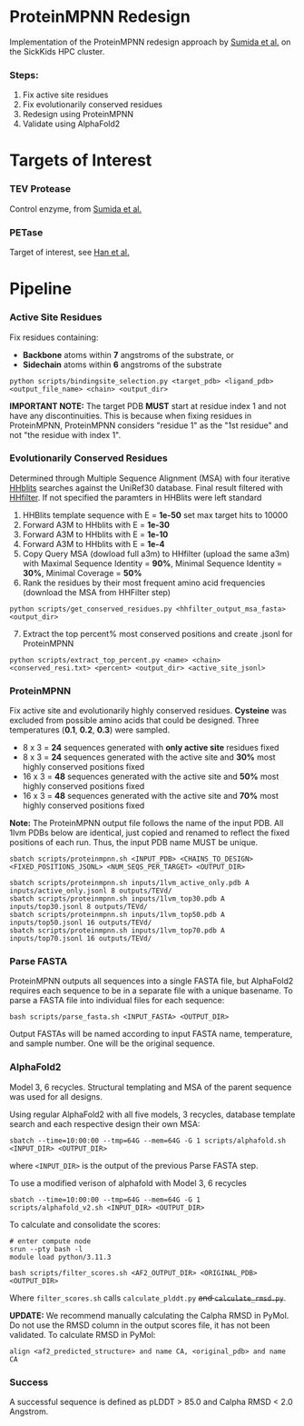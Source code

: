 # ProteinMPNN Redesign
Implementation of the ProteinMPNN redesign approach by [Sumida et al.](https://pubs.acs.org/doi/10.1021/jacs.3c10941) on the SickKids HPC cluster.

### Steps:
1. Fix active site residues
2. Fix evolutionarily conserved residues
3. Redesign using ProteinMPNN
4. Validate using AlphaFold2

# Targets of Interest
### TEV Protease
Control enzyme, from [Sumida et al.](https://pubs.acs.org/doi/10.1021/jacs.3c10941)
### PETase
Target of interest, see [Han et al.](https://www.nature.com/articles/s41467-017-02255-z)

# Pipeline
### Active Site Residues
Fix residues containing:
* **Backbone** atoms within **7** angstroms of the substrate, or
* **Sidechain** atoms within **6** angstroms of the substrate
```
python scripts/bindingsite_selection.py <target_pdb> <ligand_pdb> <output_file_name> <chain> <output_dir>
```

**IMPORTANT NOTE:** The target PDB **MUST** start at residue index 1 and not have any discontinuities. This is because when fixing residues in ProteinMPNN, ProteinMPNN considers "residue 1" as the "1st residue" and not "the residue with index 1".

### Evolutionarily Conserved Residues
Determined through Multiple Sequence Alignment (MSA) with four iterative [HHblits](https://toolkit.tuebingen.mpg.de/tools/hhblits) searches against the UniRef30 database. Final result filtered with [HHfilter](https://toolkit.tuebingen.mpg.de/tools/hhfilter). If not specified the paramters in HHBlits were left standard
1. HHBlits template sequence with E = **1e-50** set max target hits to 10000
2. Forward A3M to HHblits with E = **1e-30**
3. Forward A3M to HHblits with E = **1e-10**
4. Forward A3M to HHblits with E = **1e-4**
5. Copy Query MSA (dowload full a3m) to HHfilter (upload the same a3m) with Maximal Sequence Identity = **90%**, Minimal Sequence Identity = **30%**, Minimal Coverage = **50%**
6. Rank the residues by their most frequent amino acid frequencies (download the MSA from HHFilter step)
```
python scripts/get_conserved_residues.py <hhfilter_output_msa_fasta> <output_dir>
```

7. Extract the top percent% most conserved positions and create .jsonl for ProteinMPNN
```
python scripts/extract_top_percent.py <name> <chain> <conserved_resi.txt> <percent> <output_dir> <active_site_jsonl>
```

### ProteinMPNN

Fix active site and evolutionarily highly conserved residues. **Cysteine** was excluded from possible amino acids that could be designed. Three temperatures (**0.1**, **0.2**, **0.3**) were sampled.

* 8 x 3 = **24** sequences generated with **only active site** residues fixed
* 8 x 3 = **24** sequences generated with the active site and **30%** most highly conserved positions fixed
* 16 x 3 = **48** sequences generated with the active site and **50%** most highly conserved positions fixed
* 16 x 3 = **48** sequences generated with the active site and **70%** most highly conserved positions fixed

**Note:** The ProteinMPNN output file follows the name of the input PDB. All 1lvm PDBs below are identical, just copied and renamed to reflect the fixed positions of each run. Thus, the input PDB name MUST be unique.
```
sbatch scripts/proteinmpnn.sh <INPUT_PDB> <CHAINS_TO_DESIGN> <FIXED_POSITIONS_JSONL> <NUM_SEQS_PER_TARGET> <OUTPUT_DIR>

sbatch scripts/proteinmpnn.sh inputs/1lvm_active_only.pdb A inputs/active_only.jsonl 8 outputs/TEVd/
sbatch scripts/proteinmpnn.sh inputs/1lvm_top30.pdb A inputs/top30.jsonl 8 outputs/TEVd/
sbatch scripts/proteinmpnn.sh inputs/1lvm_top50.pdb A inputs/top50.jsonl 16 outputs/TEVd/
sbatch scripts/proteinmpnn.sh inputs/1lvm_top70.pdb A inputs/top70.jsonl 16 outputs/TEVd/
```

### Parse FASTA

ProteinMPNN outputs all sequences into a single FASTA file, but AlphaFold2 requires each sequence to be in a separate file with a unique basename. To parse a FASTA file into individual files for each sequence:

```
bash scripts/parse_fasta.sh <INPUT_FASTA> <OUTPUT_DIR>
```

Output FASTAs will be named according to input FASTA name, temperature, and sample number. One will be the original sequence.

### AlphaFold2

Model 3, 6 recycles. Structural templating and MSA of the parent sequence was used for all designs.

Using regular AlphaFold2 with all five models, 3 recycles, database template search and each respective design their own MSA:
```
sbatch --time=10:00:00 --tmp=64G --mem=64G -G 1 scripts/alphafold.sh <INPUT_DIR> <OUTPUT_DIR>
```
where `<INPUT_DIR>` is the output of the previous Parse FASTA step.

To use a modified verison of alphafold with Model 3, 6 recycles
```
sbatch --time=10:00:00 --tmp=64G --mem=64G -G 1 scripts/alphafold_v2.sh <INPUT_DIR> <OUTPUT_DIR>
```
To calculate and consolidate the scores:
```
# enter compute node
srun --pty bash -l
module load python/3.11.3

bash scripts/filter_scores.sh <AF2_OUTPUT_DIR> <ORIGINAL_PDB> <OUTPUT_DIR>
```
Where `filter_scores.sh` calls `calculate_plddt.py` ~~and `calculate_rmsd.py`~~.

**UPDATE:** We recommend manually calculating the Calpha RMSD in PyMol. Do not use the RMSD column in the output scores file, it has not been validated. To calculate RMSD in PyMol:

```
align <af2_predicted_structure> and name CA, <original_pdb> and name CA
```

### Success
A successful sequence is defined as pLDDT > 85.0 and Calpha RMSD < 2.0 Angstrom.
